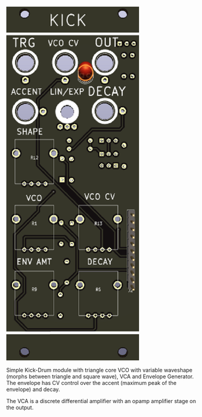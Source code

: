 ![](https://raw.githubusercontent.com/Fihdi/Eurorack/main/Drum/Drum-Front.png)

Simple Kick-Drum module with triangle core VCO with variable waveshape (morphs between triangle and square wave), VCA and Envelope Generator. The envelope has CV control over the accent (maximum peak of the envelope) and decay.

The VCA is a discrete differential amplifier with an opamp amplifier stage on the output.
